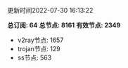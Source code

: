 更新时间2022-07-30 16:13:22

**总订阅: 64**
**总节点: 8161**
**有效节点: 2349**
- v2ray节点: 1657
- trojan节点: 129
- ss节点: 563
